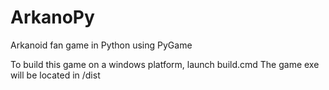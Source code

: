 # ArkanoPy
Arkanoid fan game in Python using PyGame

To build this game on a windows platform, launch build.cmd
The game exe will be located in /dist
